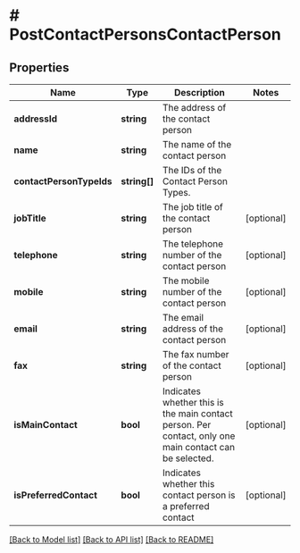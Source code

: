 # # PostContactPersonsContactPerson

## Properties

Name | Type | Description | Notes
------------ | ------------- | ------------- | -------------
**addressId** | **string** | The address of the contact person |
**name** | **string** | The name of the contact person |
**contactPersonTypeIds** | **string[]** | The IDs of the Contact Person Types. |
**jobTitle** | **string** | The job title of the contact person | [optional]
**telephone** | **string** | The telephone number of the contact person | [optional]
**mobile** | **string** | The mobile number of the contact person | [optional]
**email** | **string** | The email address of the contact person | [optional]
**fax** | **string** | The fax number of the contact person | [optional]
**isMainContact** | **bool** | Indicates whether this is the main contact person. Per contact, only one main contact can be selected. | [optional]
**isPreferredContact** | **bool** | Indicates whether this contact person is a preferred contact | [optional]

[[Back to Model list]](../../README.md#models) [[Back to API list]](../../README.md#endpoints) [[Back to README]](../../README.md)
